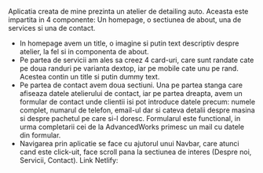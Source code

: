 Aplicatia creata de mine prezinta un atelier de detailing auto. Aceasta este impartita in 4 componente:
Un homepage, o sectiunea de about, una de services si una de contact.
- In homepage avem un title, o imagine si putin text descriptiv despre atelier, la fel si in componenta de about.
- Pe partea de servicii am ales sa creez 4 card-uri, care sunt randate cate pe doua randuri pe varianta dextop, iar pe mobile cate unu pe rand. Acestea contin un title si putin dummy text.
- Pe partea de contact avem doua sectiuni. Una pe partea stanga care afiseaza datele atelierului de contact, iar pe partea dreapta, avem un formular de contact unde clientii isi pot introduce datele precum: numele complet, numarul de telefon, email-ul dar si cateva detalii despre masina si despre pachetul pe care si-l doresc. Formularul este functional, in urma completarii cei de la AdvancedWorks primesc un mail cu datele din formular.
- Navigarea prin aplicatie se face cu ajutorul unui Navbar, care atunci cand este click-uit, face scroll pana la sectiunea de interes (Despre noi, Servicii, Contact).
  Link Netlify: 
